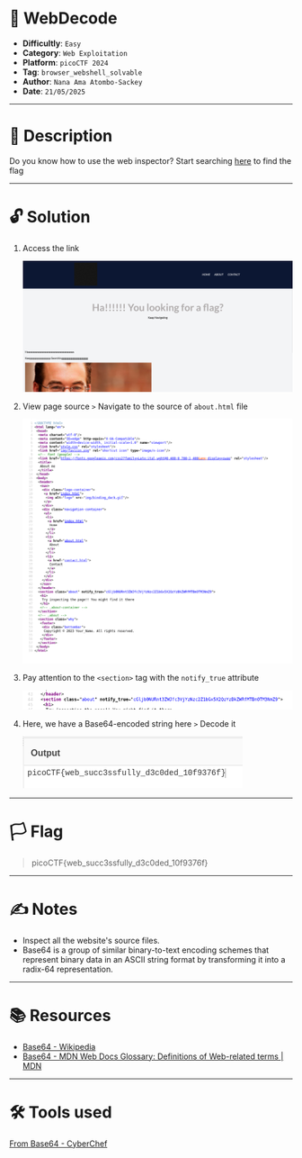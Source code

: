 # :briefcase: WebDecode

- **Difficultly**: `Easy`
- **Category**: `Web Exploitation`
- **Platform**: `picoCTF 2024`
- **Tag**: `browser_webshell_solvable`
- **Author**: `Nana Ama Atombo-Sackey`
- **Date**: `21/05/2025`

---

# :pencil: Description

Do you know how to use the web inspector? Start searching [here](https://play.picoctf.org/practice/challenge/427) to find the flag

---

# :unlock: Solution

1. Access the link

    ![image1](images/image1.png)

2. View page source `>` Navigate to the source of `about.html` file

    ![image2](images/image2.png)

3. Pay attention to the `<section>` tag with the `notify_true` attribute

    ![image3](images/image3.png)

4. Here, we have a Base64-encoded string here `>` Decode it

    ![image4](images/image4.png)

---

# :white_flag: Flag

> picoCTF{web_succ3ssfully_d3c0ded_10f9376f}

---

# :writing_hand: Notes

- Inspect all the website's source files.
- Base64 is a group of similar binary-to-text encoding schemes that represent binary data in an ASCII string format by transforming it into a radix-64 representation.

---

# :books: Resources

- [Base64 - Wikipedia](https://en.wikipedia.org/wiki/Base64)
- [Base64 - MDN Web Docs Glossary: Definitions of Web-related terms | MDN](https://developer.mozilla.org/en-US/docs/Glossary/Base64)

---

# :hammer_and_wrench: Tools used

[From Base64 - CyberChef](https://gchq.github.io/CyberChef/#recipe=From_Base64('A-Za-z0-9%2B/%3D',true,false))

